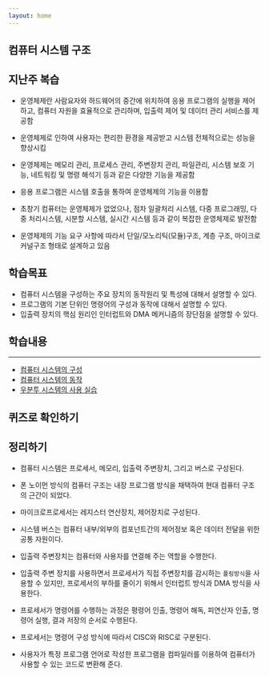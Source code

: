 ```yaml
---
layout: home
---
```


## 컴퓨터 시스템 구조



## 지난주 복습

* 운영체제란 사람요자와 하드웨어의 중간에 위치하여 응용 프로그램의 실행을 제어하고, 컴퓨터 자원을 효율적으로 관리하며, 입출력 제어 및 데이터 관리 서비스를 제공함
* 운영체제로 인하여 사용자는 편리한 환경을 제공받고 시스템 전체적으로는 성능을 향상시킴
* 운영체제는 메모리 관리, 프로세스 관리, 주변장치 관리, 파일관리, 시스템 보호 기능, 네트워킹 및 명령 해석기 등과 같은 다양한 기능을 제공함
* 응용 프로그램은 시스템 호출을 통하여 운영체제의 기능을 이용함

* 초창기 컴퓨터는 운영체제가 없었으나, 점차 일괄처리 시스템, 다중 프로그래밍, 다중 처리시스템, 시분할 시스템, 실시간 시스템 등과 같이 복잡한 운영체제로 발전함
* 운영체제의 기능 요구 사항에 따라서 단일/모노리틱(모듈)구조, 계층 구조, 마이크로 커널구조 형태로 설계하고 있음





## 학습목표

* 컴퓨터 시스템을 구성하는 주요 장치의 동작원리 및 특성에 대해서 설명할 수 있다.
* 프로그램의 기본 단위인 명령어의 구성과 동작에 대해서 설명할 수 있다.
* 입출력 장치의 핵심 원리인 인터럽트와 DMA 메커니즘의 장단점을 설명할 수 있다.



## 학습내용
---
* [컴퓨터 시스템의 구성](01)
* [컴퓨터 시스템의 동작](02)
* [우분투 시스템의 사용 실습](03)





## 퀴즈로 확인하기







## 정리하기

* 컴퓨터 시스템은 프로세서, 메모리, 입출력 주변장치, 그리고 버스로 구성된다.
* 폰 노이먼 방식의 컴퓨터 구조는 내장 프로그램 방식을 채택하여 현대 컴퓨터 구조의 근간이 되었다.
* 마이크로프로세서는 레지스터 연산장치, 제어장치로 구성된다.

* 시스템 버스는 컴퓨터 내부/외부의 컴포넌트간의 제어정보 혹은 데이터 전달을 위한 공통 자원이다.
* 입출력 주변장치는 컴퓨터와 사용자를 연결해 주는 역할을 수행한다.



* 입출력 주변 장치를 사용하면서 프로세서가 직접 주변장치를 감시하는 `폴링방식`을 사용할 수 있지만, 프로세서의 부하를 줄이기 위해서 인터럽트 방식과 DMA 방식을 사용한다.
* 프로세서가 명령어를 수행하는 과정은 평령어 인출, 명령어 해독, 피연산자 인출, 명령어 실행, 결과 저장의 순서로 수행된다.



* 프로세서는 명령어 구성 방식에 따라서 CISC와 RISC로 구분된다.
* 사용자가 특정 프로그램 언어로 작성한 프로그램을 컴파일러를 이용하여 컴퓨터가 사용할 수 있는 코드로 변환해 준다.





